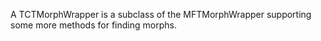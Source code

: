 A TCTMorphWrapper is a subclass of the MFTMorphWrapper supporting some more methods for finding morphs.

